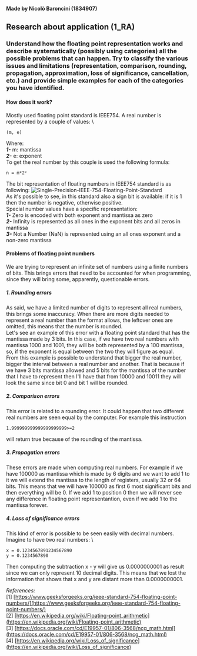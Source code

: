 **Made by Nicolò Baroncini (1834907)**

## Research about application (1_RA)
### Understand how the floating point representation works and describe systematically (possibly using categories) all the possible problems that can happen. Try to classify the various issues and limitations (representation, comparison, rounding, propagation, approximation, loss of significance, cancellation, etc.) and provide simple examples for each of the categories you have identified.

#### How does it work?
Mostly used floating point standard is IEEE754. A real number is represented by a couple of values: \
```
(m, e)
```
Where: \
***1-*** m: mantissa \
***2-*** e: exponent \
To get the real number by this couple is used the following formula: 
```
n = m*2ᵉ 
```
The bit representation of floating numbers in IEEE754 standard is as following:
![Single-Precision-IEEE-754-Floating-Point-Standard](https://user-images.githubusercontent.com/78324346/135763086-01f79db7-b86b-489c-9d6c-614fab795b82.jpg) \
As it's possible to see, in this standard also a sign bit is available: if it is 1 then the number is negative, otherwise positive.\
Special number values have a specific representation:\
***1-*** Zero is encoded with both exponent and mantissa as zero \
***2-*** Infinity is represented as all ones in the exponent bits and all zeros in mantissa \
***3-*** Not a Number (NaN) is represented using an all ones exponent and a non-zero mantissa

#### Problems of floating point numbers
We are trying to represent an infinite set of numbers using a finite numbers of bits. This brings errors that need to be accounted for when programming, since they will bring some, apparently, questionable errors.

##### 1. Rounding errors
As said, we have a limited number of digits to represent all real numbers, this brings some inaccuracy. When there are more digits needed to represent a real number than the format allows, the leftover ones are omitted, this means that the number is rounded.\
Let's see an example of this error with a floating point standard that has the mantissa made by 3 bits. In this case, if we have two real numbers with mantissa 1000 and 1001, they will be both represented by a 100 mantissa, so, if the exponent is equal between the two they will figure as equal. \
From this example is possible to understand that bigger the real number, bigger the interval between a real number and another. That is because if we have 3 bits mantissa allowed and 5 bits for the mantissa of the number that I have to represent then I'll have that from 10000 and 10011 they will look the same since bit 0 and bit 1 will be rounded.

##### 2. Comparison errors
This error is related to a rounding error. It could happen that two different real numbers are seen equal by the computer.
For example this instruction
```
1.999999999999999999999>=2
```
will return true because of the rounding of the mantissa.

##### 3. Propagation errors
These errors are made when computing real numbers. For example if we have 100000 as mantissa which is made by 6 digits and we want to add 1 to it we will extend the mantissa to the length of registers, usually 32 or 64 bits. This means that we will have 100000 as first 6 most significant bits and then everything will be 0. If we add 1 to position 0 then we will never see any difference in floating point representantion, even if we add 1 to the mantissa forever. 

##### 4. Loss of significance errors
This kind of error is possible to be seen easily with decimal numbers. \
Imagine to have two real numbers: \
```
x = 0.1234567891234567890 
y = 0.1234567890 
```
Then computing the subtraction x - y will give us 0.0000000001 as result since we can only represent 10 decimal digits. This means that we lost the information that shows that x and y are distant more than 0.0000000001.

*References:* \
[1] [https://www.geeksforgeeks.org/ieee-standard-754-floating-point-numbers/](https://www.geeksforgeeks.org/ieee-standard-754-floating-point-numbers/) \
[2] [https://en.wikipedia.org/wiki/Floating-point_arithmetic](https://en.wikipedia.org/wiki/Floating-point_arithmetic) \
[3] [https://docs.oracle.com/cd/E19957-01/806-3568/ncg_math.html](https://docs.oracle.com/cd/E19957-01/806-3568/ncg_math.html) \
[4] [https://en.wikipedia.org/wiki/Loss_of_significance](https://en.wikipedia.org/wiki/Loss_of_significance) 
